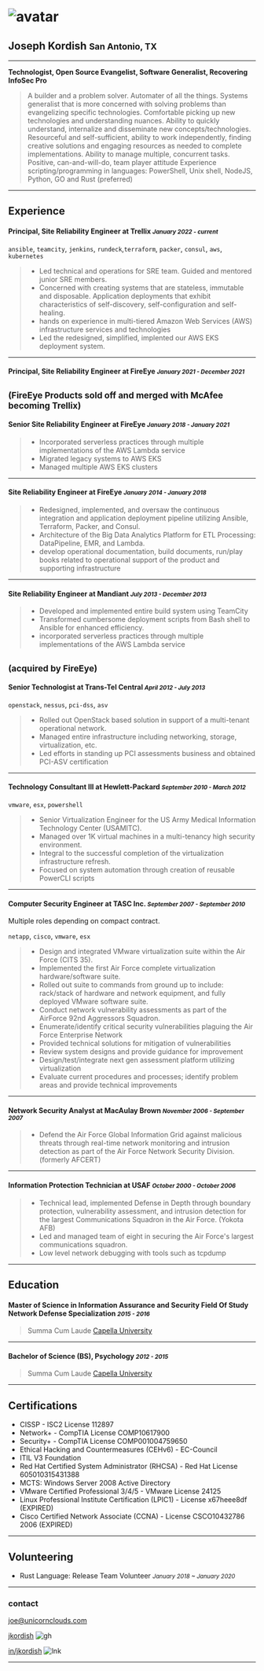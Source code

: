 
# ![avatar][]

## Joseph Kordish <small>San Antonio, TX</small>

---
**Technologist, Open Source Evangelist, Software Generalist, Recovering InfoSec Pro**

> A builder and a problem solver. Automater of all the things. Systems generalist that is more concerned with solving problems than evangelizing specific technologies. Comfortable picking up new technologies and understanding nuances. Ability to quickly understand, internalize and disseminate new concepts/technologies. Resourceful and self-sufficient, ability to work independently, finding creative solutions and engaging resources as needed to complete implementations. Ability to manage multiple, concurrent tasks. Positive, can-and-will-do, team player attitude Experience scripting/programming in languages: PowerShell, Unix shell, NodeJS, Python, GO and Rust (preferred)

---

## Experience

#### Principal, Site Reliability Engineer at Trellix <small>*January 2022  - current*</small>

`ansible`, `teamcity`, `jenkins`, `rundeck`,`terraform`, `packer`, `consul`, `aws`, `kubernetes`
> * Led technical and operations for SRE team. Guided and mentored junior SRE members.
> * Concerned with creating systems that are stateless, immutable and disposable. Application deployments that exhibit characteristics of self-discovery, self-configuration and self-healing.
> * hands on experience in multi-tiered Amazon Web Services (AWS) infrastructure services and technologies
> * Led the redesigned, simplified, implented our AWS EKS deployment system.

---

#### Principal, Site Reliability Engineer at FireEye <small>*January 2021 - December 2021*</small>

<small>(**FireEye Products sold off and merged with McAfee becoming Trellix**)</small>
---

#### Senior Site Reliability Engineer at FireEye <small>*January 2018 - January 2021*</small>

> * Incorporated serverless practices through multiple implementations of the AWS Lambda service
> * Migrated legacy systems to AWS EKS
> * Managed multiple AWS EKS clusters

---

#### Site Reliability Engineer at FireEye <small>*January 2014 - January 2018*</small>

> * Redesigned, implemented, and oversaw the continuous integration and application deployment pipeline utilizing Ansible, Terraform, Packer, and Consul.
> * Architecture of the Big Data Analytics Platform for ETL Processing: DataPipeline, EMR, and Lambda.
> * develop operational documentation, build documents, run/play books related to operational support of the product and supporting infrastructure

---

#### Site Reliability Engineer at Mandiant <small>*July 2013 - December 2013*</small>

> * Developed and implemented entire build system using TeamCity
> * Transformed cumbersome deployment scripts from Bash shell to Ansible for enhanced efficiency.
> * incorporated serverless practices through multiple implementations of the AWS Lambda service

<small>(**acquired by FireEye**)</small>
---

#### Senior Technologist at Trans-Tel Central <small>*April 2012 - July 2013*</small>

`openstack`, `nessus`, `pci-dss`, `asv`
>
> * Rolled out OpenStack based solution in support of a multi-tenant operational network.
> * Managed entire infrastructure including networking, storage, virtualization, etc.
> * Led efforts in standing up PCI assessments business and obtained PCI-ASV certification

---

#### Technology Consultant III at Hewlett-Packard <small>*September 2010 - March 2012*</small>

`vmware`, `esx`, `powershell`
>
> * Senior Virtualization Engineer for the US Army Medical Information Technology Center (USAMITC).
> * Managed over 1K virtual machines in a multi-tenancy high security environment.
> * Integral to the successful completion of the virtualization infrastructure refresh.
> * Focused on system automation through creation of reusable PowerCLI scripts

---

#### Computer Security Engineer at TASC Inc. <small>*September 2007 - September 2010*</small>

Multiple roles depending on compact contract.

`netapp`, `cisco`, `vmware`, `esx`
>
> * Design and integrated VMware virtualization suite within the Air Force (CITS 35).
> * Implemented the first Air Force complete virtualization hardware/software suite.
> * Rolled out suite to commands from ground up to include: rack/stack of hardware and network equipment, and fully deployed VMware software suite.
> * Conduct network vulnerability assessments as part of the AirForce 92nd Aggressors Squadron.
> * Enumerate/identify critical security vulnerabilities plaguing the Air Force Enterprise Network
> * Provided technical solutions for mitigation of vulnerabilities
> * Review system designs and provide guidance for improvement
> * Design/test/integrate next gen assessment platform utilizing virtualization
> * Evaluate current procedures and processes; identify problem areas and provide technical improvements
>
---

#### Network Security Analyst at MacAulay Brown <small>*November 2006 - September 2007*</small>
>
> * Defend the Air Force Global Information Grid against malicious threats through real-time network monitoring and intrusion detection as part of the Air Force Network Security Division. (formerly AFCERT)

---

#### Information Protection Technician at USAF <small>*October 2000 - October 2006*</small>
>
> * Technical lead, implemented Defense in Depth through boundary protection, vulnerability assessment, and intrusion detection for the largest Communications Squadron in the Air Force. (Yokota AFB)
> * Led and managed team of eight in securing the Air Force's largest communications squadron.
> * Low level network debugging with tools such as tcpdump

---

## Education

#### Master of Science in Information Assurance and Security Field Of Study Network Defense Specialization <small>*2015 - 2016*</small>
>
> Summa Cum Laude
> [Capella University](http://capella.edu/)

---

#### Bachelor of Science (BS), Psychology <small>*2012 - 2015*</small>
>
> Summa Cum Laude
> [Capella University](http://capella.edu/)

---

## Certifications

* CISSP - ISC2 License 112897
* Network+ - CompTIA License COMP10617900
* Security+ - CompTIA License COMP001004759650
* Ethical Hacking and Countermeasures (CEHv6) - EC-Council
* ITIL V3 Foundation
* Red Hat Certified System Administrator (RHCSA) - Red Hat License 605010315431388
* MCTS: Windows Server 2008 Active Directory
* VMware Certified Professional 3/4/5 - VMware License 24125
* Linux Professional Institute Certification (LPIC1) - License x67heee8df (EXPIRED)
* Cisco Certified Network Associate (CCNA) - License CSCO10432786 2006 (EXPIRED)

---

## Volunteering

* Rust Language: Release Team Volunteer  <small>*January 2018 ~ January 2020*</small>

---

### contact

[joe@unicornclouds.com](mailto:joe@unicornclouds.com)

[jkordish][github] ![gh][]

[in/jkordish][linkedin] ![lnk][]

---
[avatar]: https://avatars.githubusercontent.com/u/30608?s=400&u=9981702b118cd607737f561e666b64b6ed9475c8&v=4
[github]: https://github.com/jkordish
[gh]: https://cdn4.iconfinder.com/data/icons/iconsimple-logotypes/512/github-20.png
[linkedin]: https://linkedin.com/in/jkordish
[lnk]: https://cdn4.iconfinder.com/data/icons/social-media-icons-the-circle-set/48/linkedin_circle-20.png
